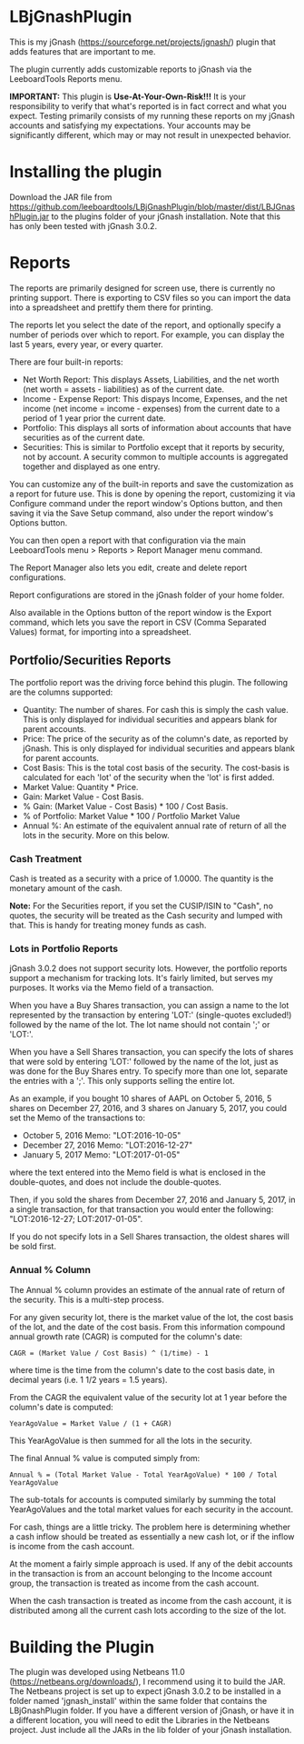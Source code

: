 # LBjGnashPlugin
This is my jGnash (https://sourceforge.net/projects/jgnash/) plugin that adds features that are important to me.

The plugin currently adds customizable reports to jGnash via the LeeboardTools Reports menu.

**IMPORTANT:** This plugin is **Use-At-Your-Own-Risk!!!** It is your responsibility to verify that what's reported is in fact correct and what you expect. Testing primarily consists of my running these reports on my jGnash accounts and satisfying my expectations. Your accounts may be significantly different, which may or may not result in unexpected behavior.

# Installing the plugin
Download the JAR file from https://github.com/leeboardtools/LBjGnashPlugin/blob/master/dist/LBJGnashPlugin.jar to the plugins folder of your jGnash installation. Note that this has only been tested with jGnash 3.0.2.

# Reports
The reports are primarily designed for screen use, there is currently no printing support. There is exporting to CSV files so you can import the data into a spreadsheet and prettify them there for printing.

The reports let you select the date of the report, and optionally specify a number of periods over which to report. For example, you can display the last 5 years, every year, or every quarter.

There are four built-in reports:
- Net Worth Report: This displays Assets, Liabilities, and the net worth (net worth = assets - liabilities) as of the current date.
- Income - Expense Report: This dispays Income, Expenses, and the net income (net income = income - expenses) from the current date to a period of 1 year prior the current date.
- Portfolio: This displays all sorts of information about accounts that have securities as of the current date.
- Securities: This is similar to Portfolio except that it reports by security, not by account. A security common to multiple accounts is aggregated together and displayed as one entry.

You can customize any of the built-in reports and save the customization as a report for future use. This is done by opening the report, customizing it via Configure command under the report window's Options button, and then saving it via the Save Setup command, also under the report window's Options button.

You can then open a report with that configuration via the main LeeboardTools menu > Reports > Report Manager menu command.

The Report Manager also lets you edit, create and delete report configurations.

Report configurations are stored in the jGnash folder of your home folder.

Also available in the Options button of the report window is the Export command, which lets you save the report in CSV (Comma Separated Values) format, for importing into a spreadsheet.

## Portfolio/Securities Reports
The portfolio report was the driving force behind this plugin. 
The following are the columns supported:
- Quantity: The number of shares. For cash this is simply the cash value. This is only displayed for individual securities and appears blank for parent accounts.
- Price: The price of the security as of the column's date, as reported by jGnash. This is only displayed for individual securities and appears blank for parent accounts.
- Cost Basis: This is the total cost basis of the security. The cost-basis is calculated for each 'lot' of the security when the 'lot' is first added.
- Market Value: Quantity * Price.
- Gain: Market Value - Cost Basis.
- % Gain: (Market Value - Cost Basis) * 100 / Cost Basis.
- % of Portfolio: Market Value * 100 / Portfolio Market Value
- Annual %: An estimate of the equivalent annual rate of return of all the lots in the security. More on this below.

### Cash Treatment
Cash is treated as a security with a price of 1.0000. The quantity is the monetary amount of the cash.

**Note:** For the Securities report, if you set the CUSIP/ISIN to "Cash", no quotes, the security will be treated as the Cash security and lumped with that. This is handy for treating money funds as cash.

### Lots in Portfolio Reports
jGnash 3.0.2 does not support security lots. However, the portfolio reports support a mechanism for tracking lots. It's fairly limited, but serves my purposes. It works via the Memo field of a transaction.

When you have a Buy Shares transaction, you can assign a name to the lot represented by the transaction by entering 'LOT:' (single-quotes excluded!) followed by the name of the lot. The lot name should not contain ';' or 'LOT:'.

When you have a Sell Shares transaction, you can specify the lots of shares that were sold by entering 'LOT:' followed by the name of the lot, just as was done for the Buy Shares entry. To specify more than one lot, separate the entries with a ';'. This only supports selling the entire lot.

As an example, if you bought 10 shares of AAPL on October 5, 2016, 5 shares on December 27, 2016, and 3 shares on January 5, 2017, you could set the Memo of the transactions to:
- October 5, 2016 Memo: "LOT:2016-10-05"
- December 27, 2016 Memo: "LOT:2016-12-27"
- January 5, 2017 Memo: "LOT:2017-01-05"

where the text entered into the Memo field is what is enclosed in the double-quotes, and does not include the double-quotes.

Then, if you sold the shares from December 27, 2016 and January 5, 2017, in a single transaction, for that transaction you would enter the following: "LOT:2016-12-27; LOT:2017-01-05".

If you do not specify lots in a Sell Shares transaction, the oldest shares will be sold first.

### Annual % Column
The Annual % column provides an estimate of the annual rate of return of the security. This is a multi-step process.

For any given security lot, there is the market value of the lot, the cost basis of the lot, and the date of the cost basis. From this information compound annual growth rate (CAGR) is computed for the column's date:

    CAGR = (Market Value / Cost Basis) ^ (1/time) - 1
    
where time is the time from the column's date to the cost basis date, in decimal years (i.e. 1 1/2 years = 1.5 years).

From the CAGR the equivalent value of the security lot at 1 year before the column's date is computed:

    YearAgoValue = Market Value / (1 + CAGR)

This YearAgoValue is then summed for all the lots in the security.

The final Annual % value is computed simply from:

    Annual % = (Total Market Value - Total YearAgoValue) * 100 / Total YearAgoValue

The sub-totals for accounts is computed similarly by summing the total YearAgoValues and the total market values for each security in the account.

For cash, things are a little tricky. The problem here is determining whether a cash inflow should be treated as essentially a new cash lot, or if the inflow is income from the cash account. 

At the moment a fairly simple approach is used. If any of the debit accounts in the transaction is from an account belonging to the Income account group, the transaction is treated as income from the cash account.

When the cash transaction is treated as income from the cash account, it is distributed among all the current cash lots according to the size of the lot.


# Building the Plugin
The plugin was developed using Netbeans 11.0 (https://netbeans.org/downloads/), I recommend using it to build the JAR.
The Netbeans project is set up to expect jGnash 3.0.2 to be installed in a folder named 'jgnash_install' within the same folder that contains the LBjGnashPlugin folder. If you have a different version of jGnash, or have it in a different location, you will need to edit the Libraries in the Netbeans project. Just include all the JARs in the lib folder of your jGnash installation.
